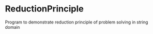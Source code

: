 # ReductionPrinciple
Program to demonstrate reduction principle of problem solving in string domain
